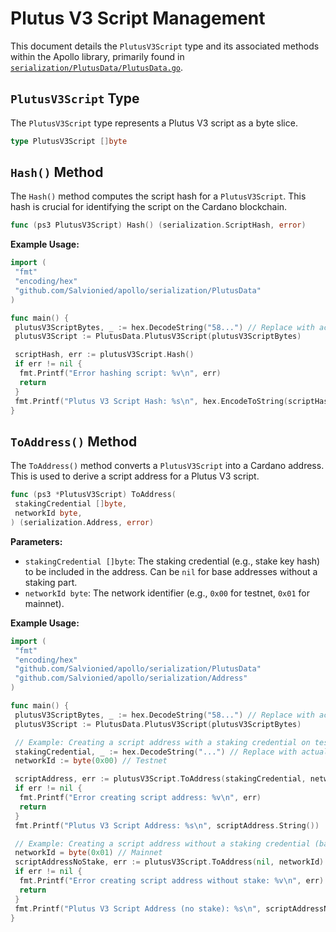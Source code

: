 # Plutus V3 Script Management

This document details the `PlutusV3Script` type and its associated methods within the Apollo library, primarily found in [`serialization/PlutusData/PlutusData.go`](serialization/PlutusData/PlutusData.go).

## `PlutusV3Script` Type

The `PlutusV3Script` type represents a Plutus V3 script as a byte slice.

```go
type PlutusV3Script []byte
```

## `Hash()` Method

The `Hash()` method computes the script hash for a `PlutusV3Script`. This hash is crucial for identifying the script on the Cardano blockchain.

```go
func (ps3 PlutusV3Script) Hash() (serialization.ScriptHash, error)
```

**Example Usage:**

```go
import (
 "fmt"
 "encoding/hex"
 "github.com/Salvionied/apollo/serialization/PlutusData"
)

func main() {
 plutusV3ScriptBytes, _ := hex.DecodeString("58...") // Replace with actual Plutus V3 script bytes
 plutusV3Script := PlutusData.PlutusV3Script(plutusV3ScriptBytes)

 scriptHash, err := plutusV3Script.Hash()
 if err != nil {
  fmt.Printf("Error hashing script: %v\n", err)
  return
 }
 fmt.Printf("Plutus V3 Script Hash: %s\n", hex.EncodeToString(scriptHash[:]))
}
```

## `ToAddress()` Method

The `ToAddress()` method converts a `PlutusV3Script` into a Cardano address. This is used to derive a script address for a Plutus V3 script.

```go
func (ps3 *PlutusV3Script) ToAddress(
 stakingCredential []byte,
 networkId byte,
) (serialization.Address, error)
```

**Parameters:**

- `stakingCredential []byte`: The staking credential (e.g., stake key hash) to be included in the address. Can be `nil` for base addresses without a staking part.
- `networkId byte`: The network identifier (e.g., `0x00` for testnet, `0x01` for mainnet).

**Example Usage:**

```go
import (
 "fmt"
 "encoding/hex"
 "github.com/Salvionied/apollo/serialization/PlutusData"
 "github.com/Salvionied/apollo/serialization/Address"
)

func main() {
 plutusV3ScriptBytes, _ := hex.DecodeString("58...") // Replace with actual Plutus V3 script bytes
 plutusV3Script := PlutusData.PlutusV3Script(plutusV3ScriptBytes)

 // Example: Creating a script address with a staking credential on testnet
 stakingCredential, _ := hex.DecodeString("...") // Replace with actual staking credential hash
 networkId := byte(0x00) // Testnet

 scriptAddress, err := plutusV3Script.ToAddress(stakingCredential, networkId)
 if err != nil {
  fmt.Printf("Error creating script address: %v\n", err)
  return
 }
 fmt.Printf("Plutus V3 Script Address: %s\n", scriptAddress.String())

 // Example: Creating a script address without a staking credential (base address) on mainnet
 networkId = byte(0x01) // Mainnet
 scriptAddressNoStake, err := plutusV3Script.ToAddress(nil, networkId)
 if err != nil {
  fmt.Printf("Error creating script address without stake: %v\n", err)
  return
 }
 fmt.Printf("Plutus V3 Script Address (no stake): %s\n", scriptAddressNoStake.String())
}
